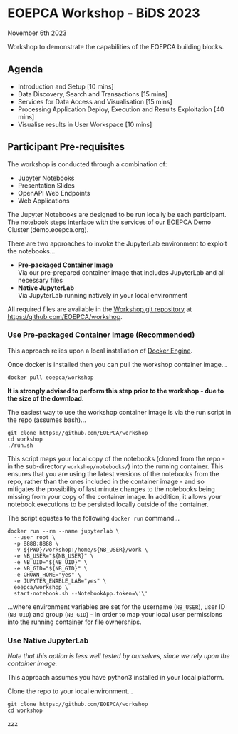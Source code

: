 # EOEPCA Workshop - BiDS 2023

November 6th 2023

Workshop to demonstrate the capabilities of the EOEPCA building blocks.

## Agenda

* Introduction and Setup [10 mins]
* Data Discovery, Search and Transactions [15 mins]
* Services for Data Access and Visualisation [15 mins]
* Processing Application Deploy, Execution and Results Exploitation [40 mins]
* Visualise results in User Workspace [10 mins]

## Participant Pre-requisites

The workshop is conducted through a combination of:
* Jupyter Notebooks
* Presentation Slides
* OpenAPI Web Endpoints
* Web Applications

The Jupyter Notebooks are designed to be run locally be each participant. The notebook steps interface with the services of our EOEPCA Demo Cluster (demo.eoepca.org).

There are two approaches to invoke the JupyterLab environment to exploit the notebooks...
* **Pre-packaged Container Image**<br>
  Via our pre-prepared container image that includes JupyterLab and all necessary files
* **Native JupyterLab**<br>
  Via JupyterLab running natively in your local environment

All required files are available in the [Workshop git repository](https://github.com/EOEPCA/workshop) at https://github.com/EOEPCA/workshop.

### Use Pre-packaged Container Image (Recommended)

This approach relies upon a local installation of [Docker Engine](https://docs.docker.com/engine/).

Once docker is installed then you can pull the workshop container image...

```
docker pull eoepca/workshop
```

**It is strongly advised to perform this step prior to the workshop - due to the size of the download.**

The easiest way to use the workshop container image is via the run script in the repo (assumes bash)...

```
git clone https://github.com/EOEPCA/workshop
cd workshop
./run.sh
```

This script maps your local copy of the notebooks (cloned from the repo - in the sub-directory `workshop/notebooks/`) into the running container. This ensures that you are using the latest versions of the notebooks from the repo, rather than the ones included in the container image - and so mitigates the possibility of last minute changes to the notebooks being missing from your copy of the container image. In addition, it allows your notebook executions to be persisted locally outside of the container.

The script equates to the following `docker run` command...

```
docker run --rm --name jupyterlab \
  --user root \
  -p 8888:8888 \
  -v ${PWD}/workshop:/home/${NB_USER}/work \
  -e NB_USER="${NB_USER}" \
  -e NB_UID="${NB_UID}" \
  -e NB_GID="${NB_GID}" \
  -e CHOWN_HOME="yes" \
  -e JUPYTER_ENABLE_LAB="yes" \
  eoepca/workshop \
  start-notebook.sh --NotebookApp.token=\'\'
```

...where environment variables are set for the username (`NB_USER`), user ID (`NB_UID`) and group (`NB_GID`) - in order to map your local user permissions into the running container for file ownerships.

### Use Native JupyterLab

_Note that this option is less well tested by ourselves, since we rely upon the container image._

This approach assumes you have python3 installed in your local platform.

Clone the repo to your local environment...

```
git clone https://github.com/EOEPCA/workshop
cd workshop
```

zzz
